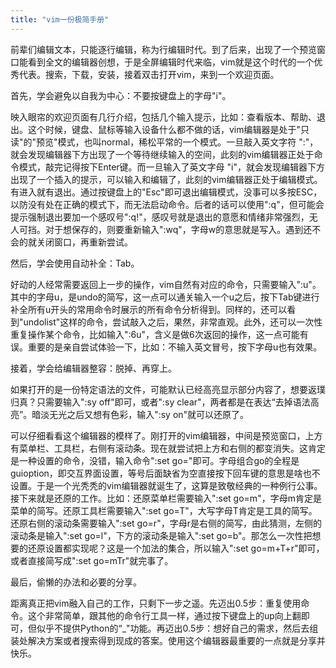 ```yaml
---
title: "vim一份极简手册"
---
```




前辈们编辑文本，只能逐行编辑，称为行编辑时代。到了后来，出现了一个预览窗口能看到全文的编辑器创想，于是全屏编辑时代来临，vim就是这个时代的一个优秀代表。搜索，下载，安装，接着双击打开vim，来到一个欢迎页面。

首先，学会避免以自我为中心：不要按键盘上的字母"i"。

映入眼帘的欢迎页面有几行介绍，包括几个输入提示，比如：查看版本、帮助、退出。这个时候，键盘、鼠标等输入设备什么都不做的话，vim编辑器是处于"只读"的"预览"模式，也叫normal，稀松平常的一个模式。一旦敲入英文字符 ":"，就会发现编辑器下方出现了一个等待继续输入的空间，此刻的vim编辑器正处于命令模式，敲完记得按下Enter键。而一旦输入了英文字母 "i"，就会发现编辑器下方出现了一个插入的提示，可以输入和编辑了，此刻的vim编辑器正处于编辑模式。有进入就有退出。通过按键盘上的"Esc"即可退出编辑模式，没事可以多按ESC，以防没有处在正确的模式下，而无法启动命令。后者的话可以使用":q"，但可能会提示强制退出要加一个感叹号":q!"，感叹号就是退出的意愿和情绪非常强烈，无人可挡。对于想保存的，则要重新输入":wq"，字母w的意思就是写入。遇到还不会的就关闭窗口，再重新尝试。

然后，学会使用自动补全：Tab。

好动的人经常需要返回上一步的操作，vim自然有对应的命令，只需要输入":u"。其中的字母u，是undo的简写，这一点可以通关输入一个u之后，按下Tab键进行补全所有u开头的常用命令时展示的所有命令分析得到。同样的，还可以看到"undolist"这样的命令，尝试敲入之后，果然，非常直观。此外，还可以一次性重复操作某个命令，比如输入":6u"，含义是做6次返回的操作，这一点可能有误。重要的是亲自尝试体验一下，比如：不输入英文冒号，按下字母u也有效果。

接着，学会给编辑器整容：脱掉、再穿上。

如果打开的是一份特定语法的文件，可能默认已经高亮显示部分内容了，想要返璞归真？只需要输入":sy off"即可，或者":sy clear"，两者都是在表达“去掉语法高亮”。暗淡无光之后又想有色彩，输入":sy on"就可以还原了。

可以仔细看看这个编辑器的模样了。刚打开的vim编辑器，中间是预览窗口，上方有菜单栏、工具栏，右侧有滚动条。现在就尝试把上方和右侧的都变消失。这肯定是一种设置的命令，没错，输入命令":set go="即可。字母组合go的全程是guioption，即交互界面设置，等号后面缺省为空直接按下回车键的意思是啥也不设置。于是一个光秃秃的vim编辑器就诞生了，这算是致敬经典的一种例行公事。接下来就是还原的工作。比如：还原菜单栏需要输入":set go=m"，字母m肯定是菜单的简写。还原工具栏需要输入":set go=T"，大写字母T肯定是工具的简写。还原右侧的滚动条需要输入":set go=r"，字母r是右侧的简写，由此猜测，左侧的滚动条是输入":set go=l"，下方的滚动条是输入":set go=b"。那怎么一次性把想要的还原设置都实现呢？这是一个加法的集合，所以输入":set go=m+T+r"即可，或者直接简写成":set go=mTr"就完事了。

最后，偷懒的办法和必要的分享。

距离真正把vim融入自己的工作，只剩下一步之遥。先迈出0.5步：重复使用命令。这个非常简单，跟其他的命令行工具一样，通过按下键盘上的up向上翻即可，但似乎不提供Python的“_"功能。再迈出0.5步：想好自己的需求，然后去组装处解决方案或者搜索得到现成的答案。使用这个编辑器最重要的一点就是分享并快乐。